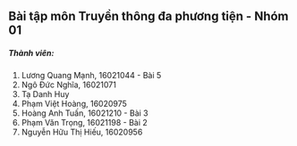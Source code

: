 ## Bài tập môn Truyền thông đa phương tiện - Nhóm 01

##### Thành viên:
1. Lương Quang Mạnh, 16021044 - Bài 5
2. Ngô Đức Nghĩa, 16021071
3. Tạ Danh Huy
4. Phạm Việt Hoàng, 16020975
5. Hoàng Anh Tuấn, 16021210 - Bài 3
6. Phạm Văn Trọng, 16021198 - Bài 2
7. Nguyễn Hữu Thị Hiếu, 16020956